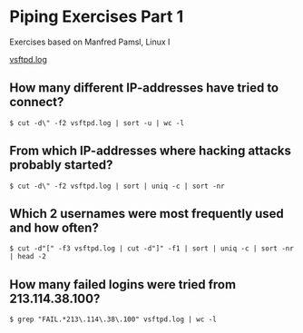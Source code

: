 # Piping Exercises Part 1

Exercises based on Manfred Pamsl, Linux I

[vsftpd.log](../../../exercises/bash/piping/vsftpd.log)


## How many different IP-addresses have tried to connect?
```console
$ cut -d\" -f2 vsftpd.log | sort -u | wc -l
```

## From which IP-addresses where hacking attacks probably started?
```console
$ cut -d\" -f2 vsftpd.log | sort | uniq -c | sort -nr
```

## Which 2 usernames were most frequently used and how often?
```console
$ cut -d"[" -f3 vsftpd.log | cut -d"]" -f1 | sort | uniq -c | sort -nr | head -2
```

## How many failed logins were tried from 213.114.38.100?
```console
$ grep "FAIL.*213\.114\.38\.100" vsftpd.log | wc -l
```